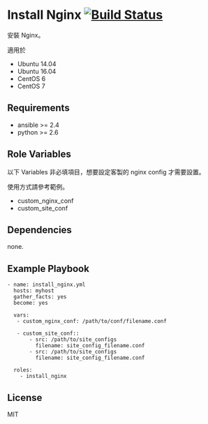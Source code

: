 Install Nginx [![Build Status](https://travis-ci.org/shengyou/ansible-role-nginx.svg?branch=master)](https://travis-ci.org/shengyou/ansible-role-nginx)
=========

安裝 Nginx。

適用於
* Ubuntu 14.04
* Ubuntu 16.04
* CentOS 6
* CentOS 7

Requirements
------------

* ansible >= 2.4
* python >= 2.6

Role Variables
--------------

以下 Variables 非必填項目，想要設定客製的 nginx config 才需要設置。

使用方式請參考範例。

* custom_nginx_conf
* custom_site_conf


Dependencies
------------

none.

Example Playbook
----------------

```
- name: install_nginx.yml
  hosts: myhost
  gather_facts: yes
  become: yes

  vars:
   - custom_nginx_conf: /path/to/conf/filename.conf

   - custom_site_conf::
       - src: /path/to/site_configs
         filename: site_config_filename.conf
       - src: /path/to/site_configs
         filename: site_config_filename.conf

  roles:
    - install_nginx
```

License
-------

MIT
